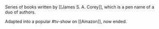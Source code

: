 Series of books written by [[James S. A. Corey]], which is a pen name of a duo of authors.

Adapted into a popular #tv-show on [[Amazon]], now ended.